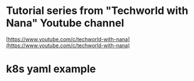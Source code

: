 # Tutorial series from "Techworld with Nana" Youtube channel
[https://www.youtube.com/c/techworld-with-nana](https://www.youtube.com/c/techworld-with-nana)

# k8s yaml example
